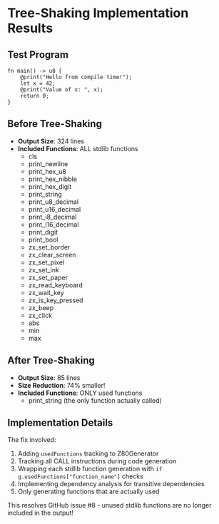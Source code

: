 # Tree-Shaking Implementation Results

## Test Program
```minz
fn main() -> u8 {
    @print("Hello from compile time!");
    let x = 42;
    @print("Value of x: ", x);
    return 0;
}
```

## Before Tree-Shaking
- **Output Size**: 324 lines
- **Included Functions**: ALL stdlib functions
  - cls
  - print_newline
  - print_hex_u8
  - print_hex_nibble
  - print_hex_digit
  - print_string
  - print_u8_decimal
  - print_u16_decimal
  - print_i8_decimal
  - print_i16_decimal
  - print_digit
  - print_bool
  - zx_set_border
  - zx_clear_screen
  - zx_set_pixel
  - zx_set_ink
  - zx_set_paper
  - zx_read_keyboard
  - zx_wait_key
  - zx_is_key_pressed
  - zx_beep
  - zx_click
  - abs
  - min
  - max

## After Tree-Shaking
- **Output Size**: 85 lines
- **Size Reduction**: 74% smaller!
- **Included Functions**: ONLY used functions
  - print_string (the only function actually called)

## Implementation Details
The fix involved:
1. Adding `usedFunctions` tracking to Z80Generator
2. Tracking all CALL instructions during code generation
3. Wrapping each stdlib function generation with `if g.usedFunctions["function_name"]` checks
4. Implementing dependency analysis for transitive dependencies
5. Only generating functions that are actually used

This resolves GitHub issue #8 - unused stdlib functions are no longer included in the output!